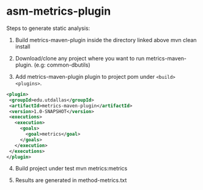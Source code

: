 # asm-metrics-plugin
Steps to generate static analysis:

1) Build metrics-maven-plugin inside the directory linked above
     mvn clean install

2) Download/clone any project where you want to run metrics-maven-plugin. (e.g: common-dbutils)

3) Add metrics-maven-plugin plugin to project pom under ```<build><plugins>```.

```xml
<plugin>
 <groupId>edu.utdallas</groupId>
 <artifactId>metrics-maven-plugin</artifactId>
 <version>1.0-SNAPSHOT</version>
 <executions>
   <execution>
     <goals>
       <goal>metrics</goal>
     </goals>
   </execution>
 </executions>
</plugin>
```

4) Build project under test
    mvn metrics:metrics

5) Results are generated in method-metrics.txt
